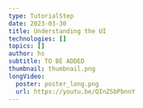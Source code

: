 ```yaml
---
type: TutorialStep
date: 2023-03-30
title: Understanding the UI
technologies: []
topics: []
author: hs
subtitle: TO BE ADDED
thumbnail: thumbnail.png
longVideo:
  poster: poster_long.png
  url: https://youtu.be/QInZSbPbnnY
---
```


